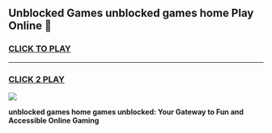 
## Unblocked Games unblocked games home Play Online 👋
<h3>
<a href="https://news.freeplayer.one?title=unblocked_games_home&ref=17F">CLICK TO PLAY</a></h3>
<hr>

<h3>
<a href="https://news.freeplayer.one?title=unblocked_games_home&ref=17F">CLICK 2 PLAY</a>
  
</h3>

<a href="https://news.freeplayer.one?title=unblocked_games_home&ref=17F/"><img src="https://clearcache.store/games.png"></a>


**unblocked games home games unblocked: Your Gateway to Fun and Accessible Online Gaming**
